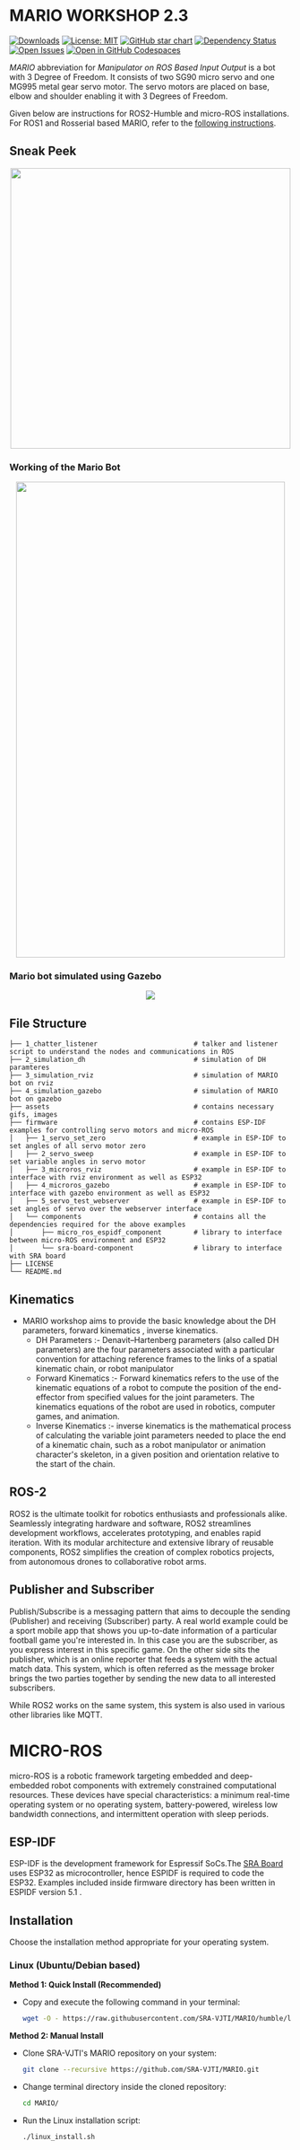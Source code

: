 # MARIO WORKSHOP 2.3

[![Downloads](https://static.pepy.tech/badge/MARIO/month)](https://pepy.tech/project/MARIO)
[![License: MIT](https://img.shields.io/badge/License-MIT-yellow.svg)](https://opensource.org/licenses/MIT)
[![GitHub star chart](https://img.shields.io/github/stars/SRA-VJTI/MARIO?style=social)](https://star-history.com/#SRA-VJTI/MARIO)
[![Dependency Status](https://img.shields.io/librariesio/github/SRA-VJTI/MARIO)](https://libraries.io/github/SRA-VJTI/MARIO)
[![Open Issues](https://img.shields.io/github/issues-raw/SRA-VJTI/MARIO)](https://github.com/SRA-VJTI/MARIO/issues)
[![Open in GitHub Codespaces](https://github.com/codespaces/badge.svg)](https://codespaces.new/SRA-VJTI/MARIO)

*MARIO* abbreviation for *Manipulator on ROS Based Input Output* is a bot with 3 Degree of Freedom. It consists of two SG90 micro servo and one MG995 metal gear servo motor. The servo motors are placed on base, elbow and shoulder enabling it with 3 Degrees of Freedom.

Given below are instructions for ROS2-Humble and micro-ROS installations. For ROS1 and Rosserial based MARIO, refer to the [following instructions](https://github.com/SRA-VJTI/MARIO/tree/noetic).

## Sneak Peek


<p align="center"><img src="assets/bot2.png" style="width: 500px; height: auto;"></p>


### Working of the Mario Bot

<p align="center"><img src="assets/simulation_mario_v2.3.gif" width="480" height="848"></p>

### Mario bot simulated using Gazebo

<p align="center"><img src="assets/simulation.png"></p>



## File Structure
    ├── 1_chatter_listener                        # talker and listener script to understand the nodes and communications in ROS
    ├── 2_simulation_dh                           # simulation of DH paramteres
    ├── 3_simulation_rviz                         # simulation of MARIO bot on rviz
    ├── 4_simulation_gazebo                       # simulation of MARIO bot on gazebo
    ├── assets                                    # contains necessary gifs, images
    ├── firmware                                  # contains ESP-IDF examples for controlling servo motors and micro-ROS
    │   ├── 1_servo_set_zero                      # example in ESP-IDF to set angles of all servo motor zero
    │   ├── 2_servo_sweep                         # example in ESP-IDF to set variable angles in servo motor
    │   ├── 3_microros_rviz                       # example in ESP-IDF to interface with rviz environment as well as ESP32
    │   ├── 4_microros_gazebo                     # example in ESP-IDF to interface with gazebo environment as well as ESP32
    │   ├── 5_servo_test_webserver                # example in ESP-IDF to set angles of servo over the webserver interface
    │   └── components                            # contains all the dependencies required for the above examples
    │       ├── micro_ros_espidf_component        # library to interface between micro-ROS environment and ESP32
    │       └── sra-board-component               # library to interface with SRA board
    ├── LICENSE
    └── README.md

## Kinematics
* MARIO workshop aims to provide the basic knowledge about the DH parameters, forward kinematics , inverse kinematics.
  * DH Parameters :- Denavit–Hartenberg parameters (also called DH parameters) are the four parameters associated with a particular convention for attaching reference frames to the links of a spatial kinematic chain, or robot manipulator
  * Forward Kinematics :- Forward kinematics refers to the use of the kinematic equations of a robot to compute the position of the end-effector from specified values for the joint parameters. The kinematics equations of the robot are used in robotics, computer games, and animation.
  * Inverse Kinematics :- inverse kinematics is the mathematical process of calculating the variable joint parameters needed to place the end of a kinematic chain, such as a robot manipulator or animation character's skeleton, in a given position and orientation relative to the start of the chain.

## ROS-2
ROS2 is the ultimate toolkit for robotics enthusiasts and professionals alike. Seamlessly integrating hardware and software, ROS2 streamlines development workflows, accelerates prototyping, and enables rapid iteration. With its modular architecture and extensive library of reusable components, ROS2 simplifies the creation of complex robotics projects, from autonomous drones to collaborative robot arms.


## Publisher and Subscriber
Publish/Subscribe is a messaging pattern that aims to decouple the sending (Publisher) and receiving (Subscriber) party. A real world example could be a sport mobile app that shows you up-to-date information of a particular football game you're interested in. In this case you are the subscriber, as you express interest in this specific game. On the other side sits the publisher, which is an online reporter that feeds a system with the actual match data.
This system, which is often referred as the message broker brings the two parties together by sending the new data to all interested subscribers.

While ROS2 works on the same system, this system is also used in various other libraries like MQTT.


# MICRO-ROS
micro-ROS is a robotic framework targeting embedded and deep-embedded robot components with extremely constrained computational resources. These devices have special characteristics: a minimum real-time operating system or no operating system, battery-powered, wireless low bandwidth connections, and intermittent operation with sleep periods.


## ESP-IDF
ESP-IDF is the development framework for Espressif SoCs.The [SRA Board](https://github.com/SRA-VJTI/sra-board-hardware-design) uses ESP32 as microcontroller, hence ESPIDF is required
to code the ESP32. Examples included inside firmware directory has been written in ESPIDF version 5.1 .

## Installation

Choose the installation method appropriate for your operating system.

### Linux (Ubuntu/Debian based)

**Method 1: Quick Install (Recommended)**

- Copy and execute the following command in your terminal:
  ```bash
  wget -O - https://raw.githubusercontent.com/SRA-VJTI/MARIO/humble/linux_install.sh | bash
  ```

**Method 2: Manual Install**

- Clone SRA-VJTI's MARIO repository on your system:
  ```bash
  git clone --recursive https://github.com/SRA-VJTI/MARIO.git
  ```
- Change terminal directory inside the cloned repository:
  ```bash
  cd MARIO/
  ```
- Run the Linux installation script:
  ```bash
  ./linux_install.sh
  ```
